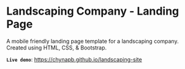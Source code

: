 # Landscaping Company - Landing Page

A mobile friendly landing page template for a landscaping company. Created using HTML, CSS, & Bootstrap.

**`Live demo`**: https://chynapb.github.io/landscaping-site

